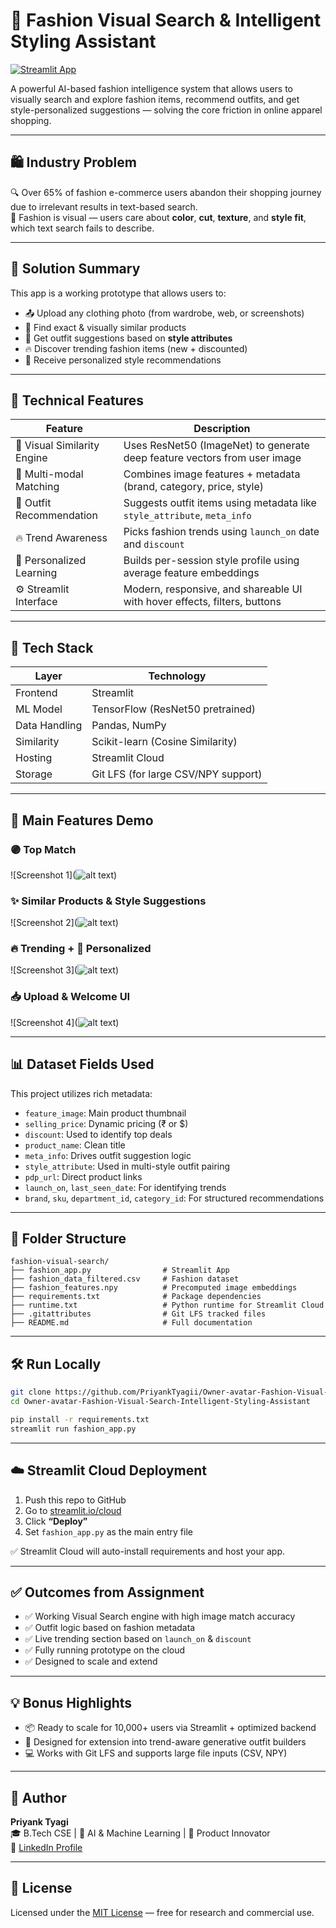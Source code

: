
# 👗 Fashion Visual Search & Intelligent Styling Assistant

[![Streamlit App](https://img.shields.io/badge/Live%20Demo-Streamlit-green?style=for-the-badge&logo=streamlit)](https://fashion-visual-search-intelligent-styling-assistant-priyank.streamlit.app/)

A powerful AI-based fashion intelligence system that allows users to visually search and explore fashion items, recommend outfits, and get style-personalized suggestions — solving the core friction in online apparel shopping.

---

## 🛍 Industry Problem

🔍 Over 65% of fashion e-commerce users abandon their shopping journey due to irrelevant results in text-based search.  
🧠 Fashion is visual — users care about **color**, **cut**, **texture**, and **style fit**, which text search fails to describe.  

---

## 🎯 Solution Summary

This app is a working prototype that allows users to:

- 📤 Upload any clothing photo (from wardrobe, web, or screenshots)
- 🔎 Find exact & visually similar products
- 👗 Get outfit suggestions based on **style attributes**
- 🔥 Discover trending fashion items (new + discounted)
- 🧠 Receive personalized style recommendations

---

## 🔧 Technical Features

| Feature                       | Description                                                                 |
|-------------------------------|-----------------------------------------------------------------------------|
| 🎨 Visual Similarity Engine   | Uses ResNet50 (ImageNet) to generate deep feature vectors from user image   |
| 🤝 Multi-modal Matching       | Combines image features + metadata (brand, category, price, style)          |
| 👗 Outfit Recommendation      | Suggests outfit items using metadata like `style_attribute`, `meta_info`    |
| 🔥 Trend Awareness            | Picks fashion trends using `launch_on` date and `discount`                 |
| 🧠 Personalized Learning      | Builds per-session style profile using average feature embeddings           |
| ⚙️ Streamlit Interface        | Modern, responsive, and shareable UI with hover effects, filters, buttons  |

---

## 🧰 Tech Stack

| Layer         | Technology                           |
|---------------|---------------------------------------|
| Frontend      | Streamlit                             |
| ML Model      | TensorFlow (ResNet50 pretrained)      |
| Data Handling | Pandas, NumPy                         |
| Similarity    | Scikit-learn (Cosine Similarity)      |
| Hosting       | Streamlit Cloud                       |
| Storage       | Git LFS (for large CSV/NPY support)   |

---

## 🚀 Main Features Demo

### 🟣 Top Match
![Screenshot 1](![alt text](<Screenshot 2025-06-06 144536.png>))

### ✨ Similar Products & Style Suggestions
![Screenshot 2](![alt text](<Screenshot 2025-06-06 144550.png>))

### 🔥 Trending + 🧠 Personalized
![Screenshot 3](![alt text](<Screenshot 2025-06-06 144602.png>))

### 📥 Upload & Welcome UI
![Screenshot 4](![alt text](<Screenshot 2025-06-06 145310.png>))

---

## 📊 Dataset Fields Used

This project utilizes rich metadata:

- `feature_image`: Main product thumbnail
- `selling_price`: Dynamic pricing (₹ or $)
- `discount`: Used to identify top deals
- `product_name`: Clean title
- `meta_info`: Drives outfit suggestion logic
- `style_attribute`: Used in multi-style outfit pairing
- `pdp_url`: Direct product links
- `launch_on`, `last_seen_date`: For identifying trends
- `brand`, `sku`, `department_id`, `category_id`: For structured recommendations

---

## 📁 Folder Structure

```
fashion-visual-search/
├── fashion_app.py                # Streamlit App
├── fashion_data_filtered.csv     # Fashion dataset
├── fashion_features.npy          # Precomputed image embeddings
├── requirements.txt              # Package dependencies
├── runtime.txt                   # Python runtime for Streamlit Cloud
├── .gitattributes                # Git LFS tracked files
├── README.md                     # Full documentation
```

---

## 🛠️ Run Locally

```bash
git clone https://github.com/PriyankTyagii/Owner-avatar-Fashion-Visual-Search-Intelligent-Styling-Assistant.git
cd Owner-avatar-Fashion-Visual-Search-Intelligent-Styling-Assistant

pip install -r requirements.txt
streamlit run fashion_app.py
```

---

## ☁️ Streamlit Cloud Deployment

1. Push this repo to GitHub
2. Go to [streamlit.io/cloud](https://streamlit.io/cloud)
3. Click **“Deploy”**
4. Set `fashion_app.py` as the main entry file

✅ Streamlit Cloud will auto-install requirements and host your app.

---

## ✅ Outcomes from Assignment

- ✅ Working Visual Search engine with high image match accuracy
- ✅ Outfit logic based on fashion metadata
- ✅ Live trending section based on `launch_on` & `discount`
- ✅ Fully running prototype on the cloud
- ✅ Designed to scale and extend

---

## 💡 Bonus Highlights

- 📦 Ready to scale for 10,000+ users via Streamlit + optimized backend
- 🧠 Designed for extension into trend-aware generative outfit builders
- 💻 Works with Git LFS and supports large file inputs (CSV, NPY)

---

## 👤 Author

**Priyank Tyagi**  
🎓 B.Tech CSE | 🔬 AI & Machine Learning | 🧪 Product Innovator  
🔗 [LinkedIn Profile](https://www.linkedin.com/in/priyank-tyagi-3a3a10259)

---

## 📃 License

Licensed under the [MIT License](LICENSE) — free for research and commercial use.
